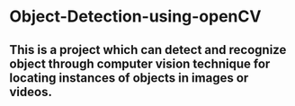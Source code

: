 # Object-Detection-using-openCV

## This is a project which can detect and recognize object through computer vision technique for locating instances of objects in images or videos.
